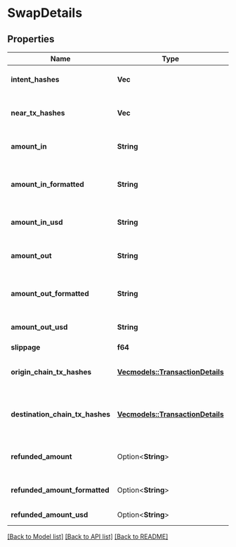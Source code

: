 # SwapDetails

## Properties

Name | Type | Description | Notes
------------ | ------------- | ------------- | -------------
**intent_hashes** | **Vec<String>** | All intent hashes that took part in this swap | 
**near_tx_hashes** | **Vec<String>** | All Near transactions executed for this swap | 
**amount_in** | **String** | Exact amount of **originToken** after trade was settled | 
**amount_in_formatted** | **String** | Exact amount of **originToken** after trade was settled in readable format | 
**amount_in_usd** | **String** | Exact amount of **originToken** equivalent in USD | 
**amount_out** | **String** | Exact amount of **destinationToken** after trade was settled | 
**amount_out_formatted** | **String** | Exact amount of **destinationToken** in readable format | 
**amount_out_usd** | **String** | Exact amount of **destinationToken** equivalent in USD | 
**slippage** | **f64** | Actual slippage | 
**origin_chain_tx_hashes** | [**Vec<models::TransactionDetails>**](TransactionDetails.md) | Hashes and explorer URLs for all transactions on origin chain | 
**destination_chain_tx_hashes** | [**Vec<models::TransactionDetails>**](TransactionDetails.md) | Hashes and explorer URLs for all transactions on destination chain | 
**refunded_amount** | Option<**String**> | Amount of **originAsset** that got transferred to **refundTo** | [optional]
**refunded_amount_formatted** | Option<**String**> | Refunded amount in readable format | [optional]
**refunded_amount_usd** | Option<**String**> | Refunded amount equivalent in USD | [optional]

[[Back to Model list]](../README.md#documentation-for-models) [[Back to API list]](../README.md#documentation-for-api-endpoints) [[Back to README]](../README.md)


